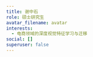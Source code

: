 ```yaml
---
title: 谢中石
role: 硕士研究生
avatar_filename: avatar
interests:
  - 电商领域的深度视觉特征学习与迁移
social: []
superuser: false
---
```

